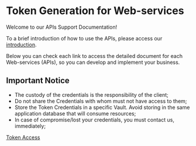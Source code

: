 
# Token Generation for Web-services

Welcome to our APIs Support Documentation!

To a brief introduction of&nbsp;how to use the APIs, please access our [introduction][1].

Below you can check each link to access the detailed document for each Web-services (APIs), so you can develop and implement your business.

## Important Notice

* The custody of the credentials is the responsibility of the client;
* Do not share the Credentials with whom must not have access to them;
* Store the Token Credentials in a specific Vault. Avoid storing in the same application database that will consume resources;
* In case of compromise/lost your credentials, you must contact us, immediately;

[Token Access](../api/?type=post&path=/token/)


[1]: /merchant-acquiring-latam/docs/english/banworks/APIs-Introduction.md

